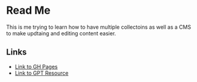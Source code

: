 # Read Me
This is me trying to learn how to have multiple collectoins as well as a CMS to make updtaing and editing content easier.

## Links
- [Link to GH Pages](https://stewarthines.github.io/cms-site-test/)
- [Link to GPT Resource](https://chatgpt.com/c/67bb948c-c518-8000-981c-04806345ca60)
